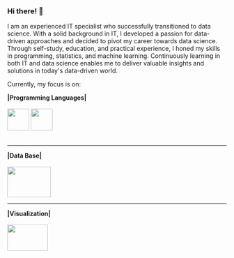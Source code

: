 ### Hi there! 👋
I am an experienced IT specialist who successfully transitioned to data science. With a solid background in IT, I developed a passion for data-driven approaches and decided to pivot my career towards data science. Through self-study, education, and practical experience, I honed my skills in programming, statistics, and machine learning. Continuously learning in both IT and data science enables me to deliver valuable insights and solutions in today's data-driven world.

Currently, my focus is on:

<div display="inline">
<div aling ="center">
<b>|Programming Languages|</b>
</div><br>
<img width="50" height="50" src="https://cdn.jsdelivr.net/gh/devicons/devicon@latest/icons/python/python-original-wordmark.svg" /> 
<img width="50" height="50" src="https://cdn.jsdelivr.net/gh/devicons/devicon@latest/icons/azuresqldatabase/azuresqldatabase-original.svg" />
</div><br>
<hr>
<div display="inline">
<div aling ="center">
<b>|Data Base|</b>
</div><br>
<img width="100" height="70" src="https://cdn.jsdelivr.net/gh/devicons/devicon@latest/icons/mysql/mysql-original-wordmark.svg" />
</div>
<hr>
<div display="inline">
<div aling ="center">
<b>|Visualization|</b>
</div><br>
<img width="93" height="60" src="https://www.advancedexcel.net/wp-content/uploads/2023/05/power-bi.jpg" />
</div>
